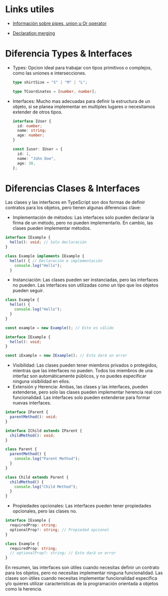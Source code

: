 # Links utiles
- [Información sobre pipes, union u Or operator](https://www.geeksforgeeks.org/what-does-the-mean-of-pipe-symbol-in-typescript/)

- [Declaration merging](https://www.typescriptlang.org/docs/handbook/declaration-merging.html)

# Diferencia Types & Interfaces

- Types: Opcion ideal para trabajar con tipos primitivos o complejos, como las uniones e intersecciones.

  ```typescript
  type shirtSize = "S" | "M" | "L";
  ```

  ```typescript
  type TCoordinates = [number, number];
  ```

- Interfaces: Mucho mas adecuadas para definir la estructura de un objeto, si se planea implementar en multiples lugares o necesitamos extender de otros tipos.

  ```typescript
  interface IUser {
    id: number;
    name: string;
    age: number;
  }

  const Iuser: IUser = {
    id: 1,
    name: "John Doe",
    age: 30,
  };
  ```

# Diferencias Clases & Interfaces

Las clases y las interfaces en TypeScript son dos formas de definir contratos para los objetos, pero tienen algunas diferencias clave:

- Implementación de métodos: Las interfaces solo pueden declarar la firma de un método, pero no pueden implementarlo. En cambio, las clases pueden implementar métodos.

```typescript
interface IExample {
  hello(): void; // Solo declaración
}

class Example implements IExample {
  hello() { // Declaración e implementación
    console.log("Hello");
  }
```

- Instanciación: Las clases pueden ser instanciadas, pero las interfaces no pueden. Las interfaces son utilizadas como un tipo que los objetos pueden seguir.

```typescript
class Example {
  hello() {
    console.log("Hello");
  }
}

const example = new Example(); // Esto es válido

interface IExample {
  hello(): void;
}

const iExample = new IExample(); // Esto dará un error
```

- Visibilidad: Las clases pueden tener miembros privados o protegidos, mientras que las interfaces no pueden. Todos los miembros de una interfaz son automáticamente públicos, y no puedes especificar ninguna visibilidad en ellos.
- Extensión y Herencia: Ambas, las clases y las interfaces, pueden extenderse, pero solo las clases pueden implementar herencia real con funcionalidad. Las interfaces solo pueden extenderse para formar nuevas interfaces.

```typescript
interface IParent {
  parentMethod(): void;
}

interface IChild extends IParent {
  childMethod(): void;
}

class Parent {
  parentMethod() {
    console.log("Parent Method");
  }
}

class Child extends Parent {
  childMethod() {
    console.log("Child Method");
  }
}
```

- Propiedades opcionales: Las interfaces pueden tener propiedades opcionales, pero las clases no.

```typescript
interface IExample {
  requiredProp: string;
  optionalProp?: string; // Propiedad opcional
}

class Example {
  requiredProp: string;
  // optionalProp?: string; // Esto dará un error
}
```

En resumen, las interfaces son útiles cuando necesitas definir un contrato para los objetos, pero no necesitas implementar ninguna funcionalidad. Las clases son útiles cuando necesitas implementar funcionalidad específica y/o quieres utilizar características de la programación orientada a objetos como la herencia.
